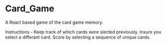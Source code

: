 # Card_Game

A React based game of the card game memory.

Instructions - Keep track of which cards were slected previously. 
               Insure you select a differant card.
               Score by selecting a sequence of unique cards.
